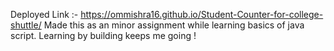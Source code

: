 Deployed Link :-  https://ommishra16.github.io/Student-Counter-for-college-shuttle/
Made this as an minor assignment while learning basics of java script. Learning by building keeps me going !
